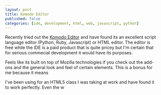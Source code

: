 ```yaml
---
layout: post
title: Komodo Editor
published: false
categories: [ide, development, html, web, javascript, python]
---
```


Recently tried out the [Komodo Editor](http://www.activestate.com/komodo-edit)
and have found its an excellent script language editor (Python, Ruby, Javascript)
or HTML editor. The editor is free while the IDE is a paid product that is quite
pricey but I'm certain that for serious commecial development it would have its
purposes.

Feels like its built on top of Mozilla technologies if you check out the add-ons
and the general look and feel of certain elements. This is a bonus for me because
it means 

I've been using for an HTML5 class I was taking at work and have found it to
work perfectly. Even the w
 
